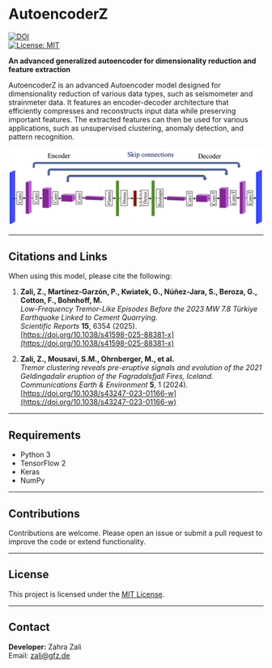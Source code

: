 # AutoencoderZ  
[![DOI](https://zenodo.org/badge/DOI/10.5281/zenodo.14284460.svg)](https://doi.org/10.5281/zenodo.14284460)  
[![License: MIT](https://img.shields.io/badge/License-MIT-yellow.svg)](LICENSE)  

**An advanced generalized autoencoder for dimensionality reduction and feature extraction**  

AutoencoderZ is an advanced Autoencoder model designed for dimensionality reduction of various data types, such as seismometer and strainmeter data. It features an encoder-decoder architecture that efficiently compresses and reconstructs input data while preserving important features. The extracted features can then be used for various applications, such as unsupervised clustering, anomaly detection, and pattern recognition.  

![Autoencoder Architecture](https://github.com/ZahraZali/AutoencoderZ/blob/main/AutoencoderZ.png)  

---

## Citations and Links  

When using this model, please cite the following:  

1. **Zali, Z., Martínez-Garzón, P., Kwiatek, G., Núñez-Jara, S., Beroza, G., Cotton, F., Bohnhoff, M.**  
   *Low-Frequency Tremor-Like Episodes Before the 2023 MW 7.8 Türkiye Earthquake Linked to Cement Quarrying.*  
   *Scientific Reports* **15**, 6354 (2025).  
   [https://doi.org/10.1038/s41598-025-88381-x](https://doi.org/10.1038/s41598-025-88381-x)  

2. **Zali, Z., Mousavi, S.M., Ohrnberger, M., et al.**  
   *Tremor clustering reveals pre-eruptive signals and evolution of the 2021 Geldingadalir eruption of the Fagradalsfjall Fires, Iceland.*  
   *Communications Earth & Environment* **5**, 1 (2024).  
   [https://doi.org/10.1038/s43247-023-01166-w](https://doi.org/10.1038/s43247-023-01166-w)  

---

## Requirements  

- Python 3  
- TensorFlow 2  
- Keras  
- NumPy  

---

## Contributions  

Contributions are welcome. Please open an issue or submit a pull request to improve the code or extend functionality.  

---

## License  

This project is licensed under the [MIT License](LICENSE).  

---

## Contact  

**Developer:** Zahra Zali  
Email: zali@gfz.de  

